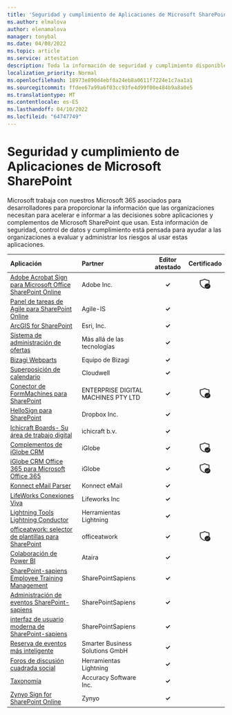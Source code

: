 ```yaml
---
title: 'Seguridad y cumplimiento de Aplicaciones de Microsoft SharePoint: todas las aplicaciones'
ms.author: elmalova
author: elenamalova
manager: tonybal
ms.date: 04/08/2022
ms.topic: article
ms.service: attestation
description: Toda la información de seguridad y cumplimiento disponible para todas las aplicaciones de Microsoft SharePoint.
localization_priority: Normal
ms.openlocfilehash: 18973e890d4ebf8a24eb8a0611f7224e1c7aa1a1
ms.sourcegitcommit: ffdee67a99a6f03cc93fe4d99f00e484b9a8a0e5
ms.translationtype: MT
ms.contentlocale: es-ES
ms.lasthandoff: 04/10/2022
ms.locfileid: "64747749"
---
```

# <a name="microsoft-sharepoint-apps-security-and-compliance"></a>Seguridad y cumplimiento de Aplicaciones de Microsoft SharePoint

Microsoft trabaja con nuestros Microsoft 365 asociados para desarrolladores para proporcionar la información que las organizaciones necesitan para acelerar e informar a las decisiones sobre aplicaciones y complementos de Microsoft SharePoint que usan. Esta información de seguridad, control de datos y cumplimiento está pensada para ayudar a las organizaciones a evaluar y administrar los riesgos al usar estas aplicaciones.

| **Aplicación** | **Partner** | **Editor atestado** | **Certificado** |
|:--------|:------------|:----------------------:|:-------------:|
| [Adobe Acrobat Sign para Microsoft Office SharePoint Online](./adobe-inc-acrobat-sign-for-microsoft-sharepoint-online.md) | Adobe Inc. | **✓** | <img alt="Certified application badge" src="../media/certified-badge.png" height="25" width="25" /> |
| [Panel de tareas de Agile para SharePoint Online](./agile-is-task-board-for-sharepoint-online.md) | Agile-IS | **✓** |  |
| [ArcGIS for SharePoint](./esri-inc-arcgis-for-sharepoint.md) | Esri, Inc. | **✓** |  |
| [Sistema de administración de ofertas](./beyond-technologies-bid-management-system.md) | Más allá de las tecnologías | **✓** |  |
| [Bizagi Webparts](./bizagi-team-webparts.md) | Equipo de Bizagi | **✓** |  |
| [Superposición de calendario](./cloudwell-calendar-overlay.md) | Cloudwell | **✓** |  |
| [Conector de FormMachines para SharePoint](./enterprise-digital-machines-pty-ltd-formmachines-connector-for-sharepoint.md) | ENTERPRISE DIGITAL MACHINES PTY LTD | **✓** | <img alt="Certified application badge" src="../media/certified-badge.png" height="25" width="25" /> |
| [HelloSign para SharePoint](./dropbox-inc-hellosign-for-sharepoint.md) | Dropbox Inc. | **✓** |  |
| [Ichicraft Boards- Su área de trabajo digital](./ichicraft-bv-boards-your-digital-workplace.md) | ichicraft b.v. | **✓** |  |
| [Complementos de iGlobe CRM](./iglobe-crm-add-ons.md) | iGlobe | **✓** | <img alt="Certified application badge" src="../media/certified-badge.png" height="25" width="25" /> |
| [iGlobe CRM Office 365 para Microsoft Office 365](./iglobe-crm-office-365-for-microsoft.md) | iGlobe | **✓** | <img alt="Certified application badge" src="../media/certified-badge.png" height="25" width="25" /> |
| [Konnect eMail Parser](./konnect-email-parser.md) | Konnect eMail | **✓** |  |
| [LifeWorks Conexiones Viva](./lifeworks-inc-viva-connections.md) | Lifeworks Inc | **✓** |  |
| [Lightning Tools Lightning Conductor](./lightning-tools-conductor.md) | Herramientas Lightning | **✓** |  |
| [officeatwork: selector de plantillas para SharePoint](./officeatwork-officeatworktemplate-chooser-for-sharepoint.md) | officeatwork | **✓** | <img alt="Certified application badge" src="../media/certified-badge.png" height="25" width="25" /> |
| [Colaboración de Power BI](./ataira-power-bi-collaboration.md) | Ataira | **✓** |  |
| [SharePoint-sapiens Employee Training Management](./sharepointsapiens-employee-training-management.md) | SharePointSapiens | **✓** |  |
| [Administración de eventos SharePoint-sapiens](./sharepointsapiens-event-management.md) | SharePointSapiens | **✓** |  |
| [interfaz de usuario moderna de SharePoint-sapiens](./sharepointsapiens-modern-user-interface.md) | SharePointSapiens | **✓** |  |
| [Reserva de eventos más inteligente](./smarter-business-solutions-gmbh-event-booking.md) | Smarter Business Solutions GmbH | **✓** |  |
| [Foros de discusión cuadrada social](./lightning-tools-social-squared-discussion-forums.md) | Herramientas Lightning | **✓** |  |
| [Taxonomía](./accuracy-software-inc-taxonomy.md) | Accuracy Software Inc. | **✓** |  |
| [Zynyo Sign for SharePoint Online](./zynyo-sign-for-sharepoint-online.md) | Zynyo | **✓** |  |
